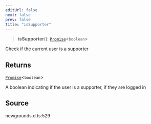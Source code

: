 ```yaml
---
editUrl: false
next: false
prev: false
title: "isSupporter"
---
```


> **isSupporter**(): [`Promise`](https://developer.mozilla.org/docs/Web/JavaScript/Reference/Global_Objects/Promise)\<`boolean`\>

Check if the current user is a supporter

## Returns

[`Promise`](https://developer.mozilla.org/docs/Web/JavaScript/Reference/Global_Objects/Promise)\<`boolean`\>

A boolean indicating if the user is a supporter, if they are logged in

## Source

newgrounds.d.ts:529
